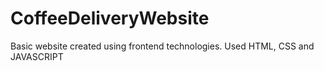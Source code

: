 # CoffeeDeliveryWebsite 

Basic website created using frontend technologies. 
Used HTML, CSS and JAVASCRIPT
